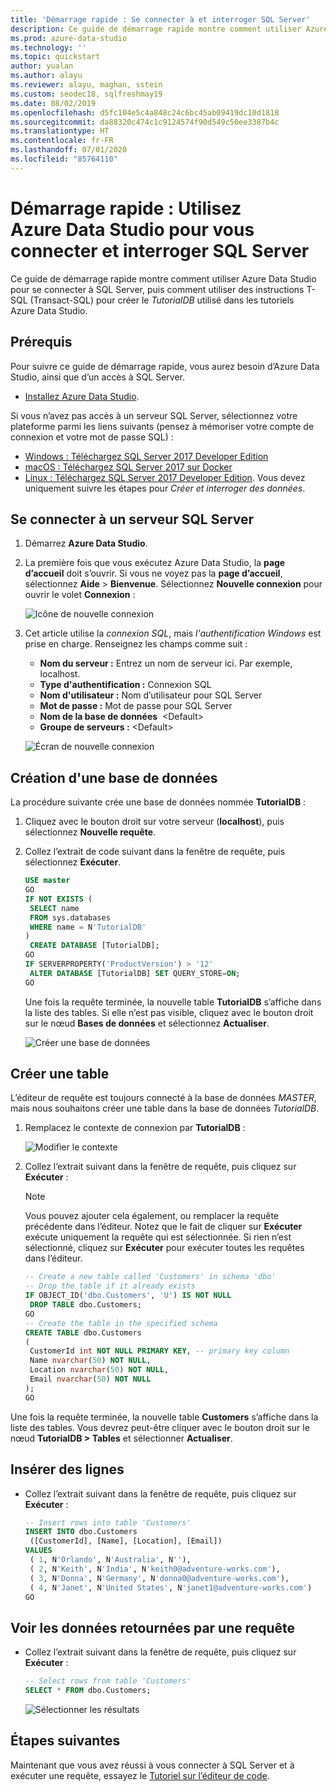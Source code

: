 ```yaml
---
title: 'Démarrage rapide : Se connecter à et interroger SQL Server'
description: Ce guide de démarrage rapide montre comment utiliser Azure Data Studio pour se connecter à SQL Server et exécuter une requête
ms.prod: azure-data-studio
ms.technology: ''
ms.topic: quickstart
author: yualan
ms.author: alayu
ms.reviewer: alayu, maghan, sstein
ms.custom: seodec18, sqlfreshmay19
ms.date: 08/02/2019
ms.openlocfilehash: d5fc104e5c4a848c24c6bc45ab09419dc10d1818
ms.sourcegitcommit: da88320c474c1c9124574f90d549c50ee3387b4c
ms.translationtype: HT
ms.contentlocale: fr-FR
ms.lasthandoff: 07/01/2020
ms.locfileid: "85764110"
---
```

# <a name="quickstart-use-azure-data-studio-to-connect-and-query-sql-server"></a>Démarrage rapide : Utilisez Azure Data Studio pour vous connecter et interroger SQL Server

Ce guide de démarrage rapide montre comment utiliser Azure Data Studio pour se connecter à SQL Server, puis comment utiliser des instructions T-SQL (Transact-SQL) pour créer le *TutorialDB* utilisé dans les tutoriels Azure Data Studio.

## <a name="prerequisites"></a>Prérequis

Pour suivre ce guide de démarrage rapide, vous aurez besoin d’Azure Data Studio, ainsi que d’un accès à SQL Server.

- [Installez Azure Data Studio](download.md).

Si vous n’avez pas accès à un serveur SQL Server, sélectionnez votre plateforme parmi les liens suivants (pensez à mémoriser votre compte de connexion et votre mot de passe SQL) :

- [Windows : Téléchargez SQL Server 2017 Developer Edition](https://www.microsoft.com/sql-server/sql-server-downloads)
- [macOS : Téléchargez SQL Server 2017 sur Docker](https://docs.microsoft.com/sql/linux/quickstart-install-connect-docker)
- [Linux : Téléchargez SQL Server 2017 Developer Edition](https://docs.microsoft.com/sql/linux/sql-server-linux-overview#install). Vous devez uniquement suivre les étapes pour *Créer et interroger des données*.

## <a name="connect-to-a-sql-server"></a>Se connecter à un serveur SQL Server

1. Démarrez **Azure Data Studio**.

2. La première fois que vous exécutez Azure Data Studio, la **page d’accueil** doit s’ouvrir. Si vous ne voyez pas la **page d’accueil**, sélectionnez **Aide** > **Bienvenue**. Sélectionnez **Nouvelle connexion** pour ouvrir le volet **Connexion** :

   ![Icône de nouvelle connexion](media/quickstart-sql-server/new-connection-icon.png)

3. Cet article utilise la *connexion SQL*, mais *l'authentification Windows* est prise en charge. Renseignez les champs comme suit :

   - **Nom du serveur :** Entrez un nom de serveur ici. Par exemple, localhost.
   - **Type d'authentification :** Connexion SQL
   - **Nom d'utilisateur :** Nom d’utilisateur pour SQL Server
   - **Mot de passe :** Mot de passe pour SQL Server
   - **Nom de la base de données**  \<Default\>
   - **Groupe de serveurs :** \<Default\>

   ![Écran de nouvelle connexion](media/quickstart-sql-server/new-connection-screen.png)

## <a name="create-a-database"></a>Création d'une base de données

La procédure suivante crée une base de données nommée **TutorialDB** :

1. Cliquez avec le bouton droit sur votre serveur (**localhost**), puis sélectionnez **Nouvelle requête**.

2. Collez l’extrait de code suivant dans la fenêtre de requête, puis sélectionnez **Exécuter**.

    ```sql
    USE master
    GO
    IF NOT EXISTS (
     SELECT name
     FROM sys.databases
     WHERE name = N'TutorialDB'
    )
     CREATE DATABASE [TutorialDB];
    GO
    IF SERVERPROPERTY('ProductVersion') > '12'
     ALTER DATABASE [TutorialDB] SET QUERY_STORE=ON;
    GO
    ```

   Une fois la requête terminée, la nouvelle table **TutorialDB** s’affiche dans la liste des tables. Si elle n’est pas visible, cliquez avec le bouton droit sur le nœud **Bases de données** et sélectionnez **Actualiser**.

   ![Créer une base de données](media/quickstart-sql-server/create-database.png)

## <a name="create-a-table"></a>Créer une table

L’éditeur de requête est toujours connecté à la base de données *MASTER*, mais nous souhaitons créer une table dans la base de données *TutorialDB*.

1. Remplacez le contexte de connexion par **TutorialDB** :

   ![Modifier le contexte](media/quickstart-sql-server/change-context.png)

2. Collez l’extrait suivant dans la fenêtre de requête, puis cliquez sur **Exécuter** :

   > [!NOTE]
   > Vous pouvez ajouter cela également, ou remplacer la requête précédente dans l’éditeur. Notez que le fait de cliquer sur **Exécuter** exécute uniquement la requête qui est sélectionnée. Si rien n’est sélectionné, cliquez sur **Exécuter** pour exécuter toutes les requêtes dans l’éditeur.

    ```sql
    -- Create a new table called 'Customers' in schema 'dbo'
    -- Drop the table if it already exists
    IF OBJECT_ID('dbo.Customers', 'U') IS NOT NULL
     DROP TABLE dbo.Customers;
    GO
    -- Create the table in the specified schema
    CREATE TABLE dbo.Customers
    (
     CustomerId int NOT NULL PRIMARY KEY, -- primary key column
     Name nvarchar(50) NOT NULL,
     Location nvarchar(50) NOT NULL,
     Email nvarchar(50) NOT NULL
    );
    GO
    ```

Une fois la requête terminée, la nouvelle table **Customers** s’affiche dans la liste des tables. Vous devrez peut-être cliquer avec le bouton droit sur le nœud **TutorialDB > Tables** et sélectionner **Actualiser**.

## <a name="insert-rows"></a>Insérer des lignes

- Collez l’extrait suivant dans la fenêtre de requête, puis cliquez sur **Exécuter** :

    ```sql
    -- Insert rows into table 'Customers'
    INSERT INTO dbo.Customers
     ([CustomerId], [Name], [Location], [Email])
    VALUES
     ( 1, N'Orlando', N'Australia', N''),
     ( 2, N'Keith', N'India', N'keith0@adventure-works.com'),
     ( 3, N'Donna', N'Germany', N'donna0@adventure-works.com'),
     ( 4, N'Janet', N'United States', N'janet1@adventure-works.com')
    GO
    ```

## <a name="view-the-data-returned-by-a-query"></a>Voir les données retournées par une requête

 - Collez l’extrait suivant dans la fenêtre de requête, puis cliquez sur **Exécuter** :

   ```sql
   -- Select rows from table 'Customers'
   SELECT * FROM dbo.Customers;
   ```

   ![Sélectionner les résultats](media/quickstart-sql-server/select-results.png)

## <a name="next-steps"></a>Étapes suivantes

Maintenant que vous avez réussi à vous connecter à SQL Server et à exécuter une requête, essayez le [Tutoriel sur l’éditeur de code](tutorial-sql-editor.md).
